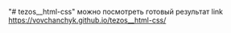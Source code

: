 "# tezos__html-css" 
можно посмотреть готовый результат 
link https://vovchanchyk.github.io/tezos__html-css/
